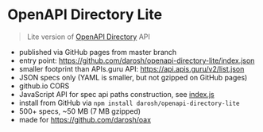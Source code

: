 # OpenAPI Directory Lite

> Lite version of [OpenAPI Directory](https://github.com/APIs-guru/openapi-directory) API

* published via GitHub pages from master branch
* entry point: https://github.com/darosh/openapi-directory-lite/index.json
* smaller footprint than APIs.guru API: https://api.apis.guru/v2/list.json
* JSON specs only (YAML is smaller, but not gzipped on GitHub pages)
* github.io CORS
* JavaScript API for spec api paths construction, see [index.js](./index.js)
* install from GitHub via `npm install darosh/openapi-directory-lite` 
* 500+ specs, ~50 MB (7 MB gzipped)
* made for https://github.com/darosh/oax

